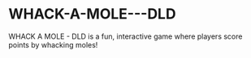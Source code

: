 # WHACK-A-MOLE---DLD
WHACK A MOLE - DLD is a fun, interactive game where players score points by whacking moles!
